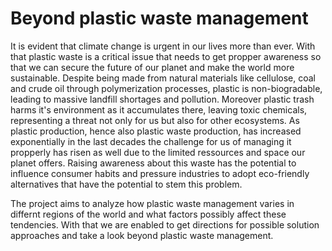 # Beyond plastic waste management

It is evident that climate change is urgent in our lives more than ever. With that plastic waste is a critical issue that needs to get propper awareness so that we can secure the future of our planet and make the world more sustainable. Despite being made from natural materials like cellulose, coal and crude oil through polymerization processes, plastic is non-biogradable, leading to massive landfill shortages and pollution. Moreover plastic trash harms it's environment as it accumulates there, leaving toxic chemicals, representing a threat not only for us but also for other ecosystems. As plastic production, hence also plastic waste production, has increased exponentially in the last decades the challenge for us of managing it propperly has risen as well due to the limited ressources and space our planet offers. Raising awareness about this waste has the potential to influence consumer habits and pressure industries to adopt eco-friendly alternatives that have the potential to stem this problem.

The project aims to analyze how plastic waste management varies in differnt regions of the world and what factors possibly affect these tendencies. With that we are enabled to get directions for possible solution approaches and take a look beyond plastic waste management.


```python

```
